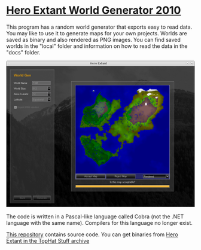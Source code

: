 [Hero Extant World Generator 2010](http://www.tophatstuff.co.uk/index.html@p=99.html)
====================================================================

This program has a random world generator that exports easy to read data. You
may like to use it to generate maps for your own projects. Worlds are saved as
binary and also rendered as PNG images. You can find saved worlds in the
"local" folder and information on how to read the data in the "docs" folder.

![Screenshot of the world generator](screenshots/generator.png)

The code is written in a Pascal-like language called Cobra (not the .NET language
with the same name). Compilers for this language no longer exist.

[This repository](https://github.com/golightlyb/hero-extant-2010) contains
source code. You can get binaries from
[Hero Extant in the TopHat Stuff archive](http://www.tophatstuff.co.uk/index.html@p=99.html)




